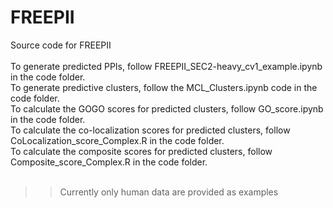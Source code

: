 # FREEPII
Source code for FREEPII <br />
 <br />
To generate predicted PPIs, follow FREEPII_SEC2-heavy_cv1_example.ipynb in the code folder. <br />
To generate predictive clusters, follow the MCL_Clusters.ipynb code in the code folder. <br />
To calculate the GOGO scores for predicted clusters, follow GO_score.ipynb in the code folder. <br />
To calculate the co-localization scores for predicted clusters, follow CoLocalization_score_Complex.R in the code folder. <br />
To calculate the composite scores for predicted clusters, follow Composite_score_Complex.R in the code folder. <br />
 <br />
>> Currently only human data are provided as examples
